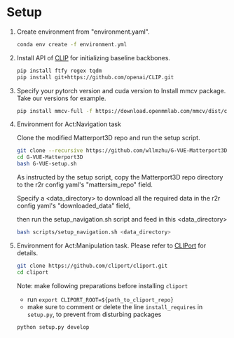 # Setup

1. Create environment from "environment.yaml".

    ```bash
    conda env create -f environment.yml
    ```

2. Install API of [CLIP](https://github.com/openai/CLIP) for initializing baseline backbones.

    ```bash
    pip install ftfy regex tqdm
    pip install git+https://github.com/openai/CLIP.git
    ```

3. Specify your pytorch version and cuda version to Install mmcv package. Take our versions for example.

    ```bash
    pip install mmcv-full -f https://download.openmmlab.com/mmcv/dist/cu113/torch1.11.0/index.html
    ```

4. Environment for Act:Navigation task

    Clone the modified Matterport3D repo and run the setup script.

    ```bash
    git clone --recursive https://github.com/wllmzhu/G-VUE-Matterport3D
    cd G-VUE-Matterport3D
    bash G-VUE-setup.sh
    ```

    As instructed by the setup script, copy the Matterport3D repo directory to the r2r config yaml's "mattersim_repo" field.

    Specify a \<data_directory\> to download all the required data in the r2r config yaml's "downloaded_data" field,

    then run the setup_navigation.sh script and feed in this \<data_directory\>

    ```bash
    bash scripts/setup_navigation.sh <data_directory>
    ```


5. Environment for Act:Manipulation task. Please refer to [CLIPort](https://github.com/cliport/cliport) for details.

    ```bash
    git clone https://github.com/cliport/cliport.git
    cd cliport
    ```

    Note: make following preparations before installing `cliport`
      - run `export CLIPORT_ROOT=${path_to_cliport_repo}`
      - make sure to comment or delete the line `install_requires` in `setup.py`, to prevent from disturbing packages

    ```bash
    python setup.py develop
    ```


